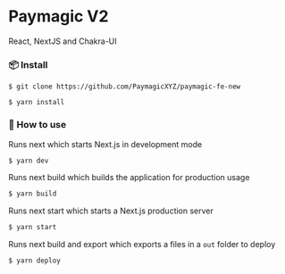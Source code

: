 # Paymagic V2

React, NextJS and Chakra-UI

### 📦 Install

```
$ git clone https://github.com/PaymagicXYZ/paymagic-fe-new

$ yarn install
```

### 🔨 How to use

Runs next which starts Next.js in development mode

```bash
$ yarn dev
```

Runs next build which builds the application for production usage

```bash
$ yarn build
```

Runs next start which starts a Next.js production server

```bash
$ yarn start
```

Runs next build and export which exports a files in a `out` folder to deploy

```bash
$ yarn deploy
```
